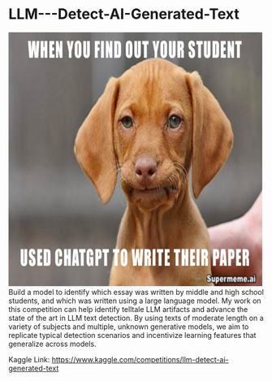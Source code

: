 # LLM---Detect-AI-Generated-Text
<img src="meme.png" width="500" height="500"/>
Build a model to identify which essay was written by middle and high school students, and which was written using a large language model. My work on this competition can help identify telltale LLM artifacts and advance the state of the art in LLM text detection. By using texts of moderate length on a variety of subjects and multiple, unknown generative models, we aim to replicate typical detection scenarios and incentivize learning features that generalize across models.

Kaggle Link: https://www.kaggle.com/competitions/llm-detect-ai-generated-text